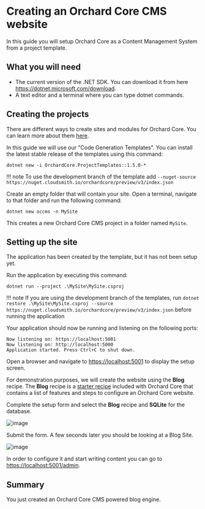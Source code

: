 # Creating an Orchard Core CMS website

In this guide you will setup Orchard Core as a Content Management System from a project template.

## What you will need

- The current version of the .NET SDK. You can download it from here <https://dotnet.microsoft.com/download>.
- A text editor and a terminal where you can type dotnet commands.

## Creating the projects

There are different ways to create sites and modules for Orchard Core. You can learn more about them [here](../../getting-started/templates/README.md).  

In this guide we will use our "Code Generation Templates". You can install the latest stable release of the templates using this command:

```dotnet new -i OrchardCore.ProjectTemplates::1.5.0-*```

!!! note
    To use the development branch of the template add `--nuget-source https://nuget.cloudsmith.io/orchardcore/preview/v3/index.json`

Create an empty folder that will contain your site. Open a terminal, navigate to that folder and run the following command:

```dotnet new occms -n MySite```

This creates a new Orchard Core CMS project in a folder named `MySite`.

## Setting up the site

The application has been created by the template, but it has not been setup yet.

Run the application by executing this command:

`dotnet run --project .\MySite\MySite.csproj`

!!! note
    If you are using the development branch of the templates, run `dotnet restore .\MySite\MySite.csproj --source https://nuget.cloudsmith.io/orchardcore/preview/v3/index.json` before running the application

Your application should now be running and listening on the following ports:

```
Now listening on: https://localhost:5001
Now listening on: http://localhost:5000
Application started. Press Ctrl+C to shut down.
```

Open a browser and navigate to <https://localhost:5001> to display the setup screen.

For demonstration purposes, we will create the website using the __Blog__ recipe. The __Blog__ recipe is a [starter recipe](../../getting-started/starter-recipes.md) included with Orchard Core that contains a list of features and steps to configure an Orchard Core website.

Complete the setup form and select the __Blog__ recipe and __SQLite__ for the database.

![image](assets/setup-screen.jpg)

Submit the form. A few seconds later you should be looking at a Blog Site.

![image](assets/blog-home-page.jpg)

In order to configure it and start writing content you can go to <https://localhost:5001/admin>.

## Summary

You just created an Orchard Core CMS powered blog engine.
